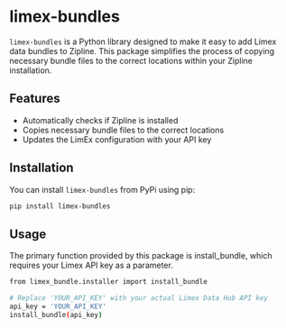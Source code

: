 # limex-bundles

`limex-bundles` is a Python library designed to make it easy to add Limex data bundles to Zipline. This package simplifies the process of copying necessary bundle files to the correct locations within your Zipline installation.

## Features

- Automatically checks if Zipline is installed
- Copies necessary bundle files to the correct locations
- Updates the LimEx configuration with your API key

## Installation

You can install `limex-bundles` from PyPi using pip:

```sh
pip install limex-bundles
```

## Usage

The primary function provided by this package is install_bundle, which requires your Limex API key as a parameter.

```sh
from limex_bundle.installer import install_bundle

# Replace 'YOUR_API_KEY' with your actual Limex Data Hub API key
api_key = 'YOUR_API_KEY'
install_bundle(api_key)
```

